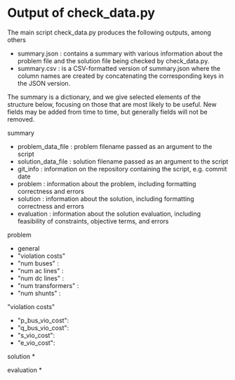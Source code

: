 # Output of check_data.py

The main script check_data.py produces the following outputs, among others

* summary.json : contains a summary with various information about the problem file and the solution file being checked by check_data.py.
* summary.csv : is a CSV-formatted version of summary.json where the column names are created by concatenating the corresponding keys in the JSON version.

The summary is a dictionary, and we give selected elements of the structure below, focusing on those that are most likely to be useful.
New fields may be added from time to time, but generally fields will not be removed.

summary
* problem_data_file : problem filename passed as an argument to the script
* solution_data_file : solution filename passed as an argument to the script
* git_info : information on the repository containing the script, e.g. commit date
* problem : information about the problem, including formatting correctness and errors
* solution : information about the solution, including formatting correctness and errors
* evaluation : information about the solution evaluation, including feasibility of constraints, objective terms, and errors

problem
* general
* "violation costs"
* "num buses" :
* "num ac lines" :
* "num dc lines" :
* "num transformers" :
* "num shunts" :

"violation costs"
* "p_bus_vio_cost":
* "q_bus_vio_cost":
* "s_vio_cost":
* "e_vio_cost":

solution
*

evaluation
*
